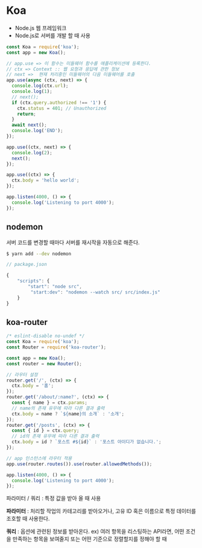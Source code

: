 # Koa

- Node.js 웹 프레임워크
- Node.js로 서버를 개발 할 때 사용

```js
const Koa = require('koa');
const app = new Koa();

// app.use => 이 함수는 미들웨어 함수를 애플리케이션에 등록한다.
// ctx => Context :: 웹 요청과 응답에 관한 정보
// next =>  현재 처리중인 미들웨어의 다음 미들웨어를 호출
app.use(async (ctx, next) => {
  console.log(ctx.url);
  console.log(1);
  // next();
  if (ctx.query.authorized !== '1') {
    ctx.status = 401; // Unauthorized
    return;
  }
  await next();
  console.log('END');
});

app.use((ctx, next) => {
  console.log(2);
  next();
});

app.use((ctx) => {
  ctx.body = 'hello world';
});

app.listen(4000, () => {
  console.log('Listening to port 4000');
});

```



## nodemon

서버 코드를 변경할 때마다 서버를 재시작을 자동으로 해준다.

```bash
$ yarn add --dev nodemon
```

```js
// package.json

{
    "scripts": {
		"start": "node src",
         "start:dev": "nodemon --watch src/ src/index.js"
    }
}
```



## koa-router

```js
/* eslint-disable no-undef */
const Koa = require('koa');
const Router = require('koa-router');

const app = new Koa();
const router = new Router();

// 라우터 설정
router.get('/', (ctx) => {
  ctx.body = '홈';
});
router.get('/about/:name?', (ctx) => {
  const { name } = ctx.params;
  // name의 존재 유무에 따라 다른 결과 출력
  ctx.body = name ? `${name}의 소개` : '소개';
});
router.get('/posts', (ctx) => {
  const { id } = ctx.query;
  // id의 존재 유무에 따라 다른 결과 출력
  ctx.body = id ? `포스트 #${id}` : '포스트 아이디가 없습니다.';
});

// app 인스턴스에 라우터 적용
app.use(router.routes()).use(router.allowedMethods());

app.listen(4000, () => {
  console.log('Listening to port 4000');
});

```

파라미터 / 쿼리 : 특정 값을 받아 올 때 사용

**파라미터** : 
처리할 작업의 카테고리를 받아오거나, 고유 ID 혹은 이름으로 특정 데이터를 조호할 때 사용한다.

**쿼리** :
옵션에 관련된 정보를 받아온다.
ex) 여러 항목을 리스팅하는 API라면, 어떤 조건을 만족하는 항목을 보여줄지 또는 어떤 기준으로 정렬할지를 정해야 할 때